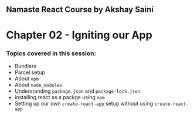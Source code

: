 ## Namaste React Course by Akshay Saini
# Chapter 02 - Igniting our App

### Topics covered in this session:

 - Bundlers
 - Parcel setup
 - About `npm`
 - About `node_modules`
 - Understanding `package.json` and `package-lock.json`
 - installing react as a packge using `npm`
 - Setting up our own `create-react-app` setup without using `create-react-app`
